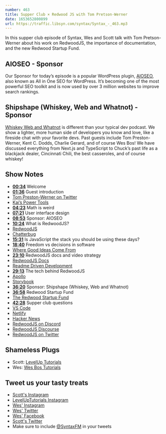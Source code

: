 ```yaml
---
number: 463
title: Supper Club × Redwood JS with Tom Pretson-Werner
date: 1653652800899
url: https://traffic.libsyn.com/syntax/Syntax_-_463.mp3
---
```


In this supper club episode of Syntax, Wes and Scott talk with Tom Pretson-Werner about his work on RedwoodJS, the importance of documentation, and the new Redwood Startup Fund.

## AIOSEO - Sponsor

Our Sponsor for today’s episode is a popular WordPress plugin, [AIOSEO](https://aioseo.com/), also known as All in One SEO for WordPress. It’s becoming one of the most powerful SEO toolkit and is now used by over 3 million websites to improve search rankings.

## Shipshape (Whiskey, Web and Whatnot) - Sponsor

[Whiskey Web and Whatnot](https://www.whiskeywebandwhatnot.fm) is different than your typical dev podcast. We show a lighter, more human side of developers you know and love, like a fireside chat with your favorite devs. Past guests include Tom Preston-Werner, Kent C. Dodds, Charlie Gerard, and of course Wes Bos! We have discussed everything from Next.js and TypeScript to Chuck’s past life as a blackjack dealer, Cincinnati Chili, the best casseroles, and of course whiskey!

## Show Notes

* **[00:34](#t=00:34)** Welcome
* **[01:36](#t=01:36)** Guest introduction
* [Tom Preston-Werner on Twitter](https://twitter.com/mojombo)
* [Kai’s Power Tools](https://en.wikipedia.org/wiki/Kai%27s_Power_Tools)
* **[04:23](#t=04:23)** Math is weird
* **[07:21](#t=07:21)** User interface design
* **[08:53](#t=08:53)** Sponsor: AIOSEO
* **[10:24](#t=10:24)** What is RedwoodJS?
* [RedwoodJS](https://redwoodjs.com)
* [Chatterbug](https://chatterbug.com)
* **[15:31](#t=15:31)** Is JavaScript the stack you should be using these days?
* **[18:40](#t=18:40)** Freedom vs decisions in software
* [Where Good Ideas Come From](https://www.amazon.ca/Where-Good-Ideas-Come-Innovation/dp/1594485380)
* **[23:10](#t=23:10)** RedwoodJS docs and video strategy
* [RedwoodJS Docs](https://redwoodjs.com/docs/introduction)
* [Readme Driven Development](https://tom.preston-werner.com/2010/08/23/readme-driven-development.html)
* **[29:13](#t=29:13)** The tech behind RedwoodJS
* [Apollo](https://www.apollographql.com)
* [Storybook](https://storybook.js.org)
* **[36:20](#t=36:20)** Sponsor: Shipshape (Whiskey, Web and Whatnot)
* **[36:58](#t=36:58)** Redwood Startup Fund
* [The Redwood Startup Fund](https://twitter.com/mojombo/status/1512113674315460608)
* **[42:28](#t=42:28)** Supper club questions
* [VS Code](https://code.visualstudio.com)
* [Netlify](https://www.netlify.com)
* [Hacker News](https://news.ycombinator.com)
* [RedwoodJS on Discord](https://discord.com/invite/redwoodjs)
* [RedwoodJS Discourse](https://community.redwoodjs.com)
* [RedwoodJS on Twitter](https://twitter.com/redwoodjs)

## Shameless Plugs

* Scott: [LevelUp Tutorials](https://leveluptutorials.com/tutorials/keystone-js/introduction)
* Wes: [Wes Bos Tutorials](https://wesbos.com/courses)

## Tweet us your tasty treats

* [Scott's Instagram](https://www.instagram.com/stolinski/)
* [LevelUpTutorials Instagram](https://www.instagram.com/LevelUpTutorials/)
* [Wes' Instagram](https://www.instagram.com/wesbos/)
* [Wes' Twitter](https://twitter.com/wesbos)
* [Wes' Facebook](https://www.facebook.com/wesbos.developer)
* [Scott's Twitter](https://twitter.com/stolinski)
* Make sure to include [@SyntaxFM](https://twitter.com/SyntaxFM) in your tweets
